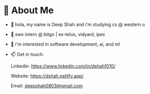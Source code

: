 # 💫 About Me

- 👋 hola, my name is Deep Shah and i'm studying cs @ western u
  
- 🔭 swe intern @ bitgo | ex-telus, vidyard, ipex

- 👀 i'm interested in software development, ai, and ml 

- 📫 Get in touch:

     Linkedin: https://www.linkedin.com/in/dshah1010/
  
     Website: https://dshah.netlify.app/
  
     Email: deepshah0803@gmail.com
